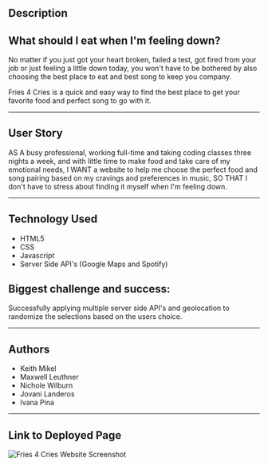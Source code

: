 # <fries-4-cries>

## Description


## What should I eat when I'm feeling down?

No matter if you just got your heart broken, failed a test, got fired from your job or just feeling a little down today, you won't have to be bothered by also choosing the best place to eat and best song to keep you company.

Fries 4 Cries is a quick and easy way to find the best place to get your favorite food and perfect song to go with it.

----
## User Story

AS A busy professional, working full-time and taking coding classes three nights a week, and with little time to make food and take care of my emotional needs,
I WANT a website to help me choose the perfect food and song pairing based on my cravings and preferences in music,
SO THAT I don't have to stress about finding it myself when I'm feeling down.


----

## Technology Used
* HTML5
* CSS
* Javascript
* Server Side API's (Google Maps and Spotify)


## Biggest challenge and success:

Successfully applying multiple server side API's and geolocation to randomize the selections based on the users choice.


-----

## Authors

* Keith Mikel
* Maxwell Leuthner
* Nichole Wilburn
* Jovani Landeros
* Ivana Pina

-----

## Link to Deployed Page

![Fries 4 Cries Website Screenshot](/assets/images/fries-4-cries-screenshot.png)